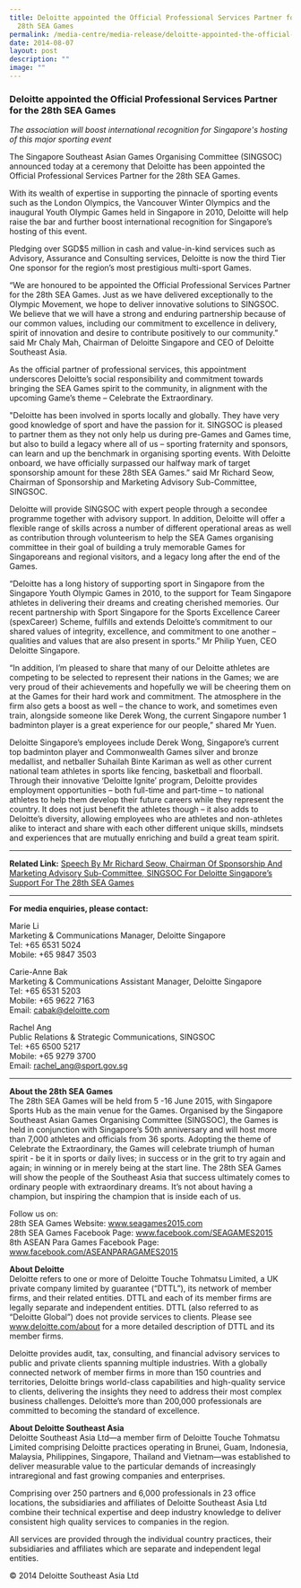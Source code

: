 ```yaml
---
title: Deloitte appointed the Official Professional Services Partner for the
  28th SEA Games
permalink: /media-centre/media-release/deloitte-appointed-the-official-professional-services-partner/
date: 2014-08-07
layout: post
description: ""
image: ""
---
```

### **Deloitte appointed the Official Professional Services Partner for the 28th SEA Games**

_The association will boost international recognition for Singapore's hosting of this major sporting event_

The Singapore Southeast Asian Games Organising Committee (SINGSOC) announced today at a ceremony that Deloitte has been appointed the Official Professional Services Partner for the 28th SEA Games.

With its wealth of expertise in supporting the pinnacle of sporting events such as the London Olympics, the Vancouver Winter Olympics and the inaugural Youth Olympic Games held in Singapore in 2010, Deloitte will help raise the bar and further boost international recognition for Singapore’s hosting of this event.

Pledging over SGD$5 million in cash and value-in-kind services such as Advisory, Assurance and Consulting services, Deloitte is now the third Tier One sponsor for the region’s most prestigious multi-sport Games. 

“We are honoured to be appointed the Official Professional Services Partner for the 28th SEA Games. Just as we have delivered exceptionally to the Olympic Movement, we hope to deliver innovative solutions to SINGSOC. We believe that we will have a strong and enduring partnership because of our common values, including our commitment to excellence in delivery, spirit of innovation and desire to contribute positively to our community.” said Mr Chaly Mah, Chairman of Deloitte Singapore and CEO of Deloitte Southeast Asia.

As the official partner of professional services, this appointment underscores Deloitte’s social responsibility and commitment towards bringing the SEA Games spirit to the community, in alignment with the upcoming Game’s theme – Celebrate the Extraordinary.

"Deloitte has been involved in sports locally and globally. They have very good knowledge of sport and have the passion for it. SINGSOC is pleased to partner them as they not only help us during pre-Games and Games time, but also to build a legacy where all of us – sporting fraternity and sponsors, can learn and up the benchmark in organising sporting events. With Deloitte onboard, we have officially surpassed our halfway mark of target sponsorship amount for these 28th SEA Games.” said Mr Richard Seow, Chairman of Sponsorship and Marketing Advisory Sub-Committee, SINGSOC.

Deloitte will provide SINGSOC with expert people through a secondee programme together with advisory support. In addition, Deloitte will offer a flexible range of skills across a number of different operational areas as well as contribution through volunteerism to help the SEA Games organising committee in their goal of building a truly memorable Games for Singaporeans and regional visitors, and a legacy long after the end of the Games.

“Deloitte has a long history of supporting sport in Singapore from the Singapore Youth Olympic Games in 2010, to the support for Team Singapore athletes in delivering their dreams and creating cherished memories. Our recent partnership with Sport Singapore for the Sports Excellence Career (spexCareer) Scheme, fulfills and extends Deloitte’s commitment to our shared values of integrity, excellence, and commitment to one another – qualities and values that are also present in sports.” Mr Philip Yuen, CEO Deloitte Singapore.

“In addition, I’m pleased to share that many of our Deloitte athletes are competing to be selected to represent their nations in the Games; we are very proud of their achievements and hopefully we will be cheering them on at the Games for their hard work and commitment. The atmosphere in the firm also gets a boost as well – the chance to work, and sometimes even train, alongside someone like Derek Wong, the current Singapore number 1 badminton player is a great experience for our people,” shared Mr Yuen.

Deloitte Singapore’s employees include Derek Wong, Singapore’s current top badminton player and Commonwealth Games silver and bronze medallist, and netballer Suhailah Binte Kariman as well as other current national team athletes in sports like fencing, basketball and floorball. Through their innovative ‘Deloitte Ignite’ program, Deloitte provides employment opportunities – both full-time and part-time – to national athletes to help them develop their future careers while they represent the country. It does not just benefit the athletes though – it also adds to Deloitte’s diversity, allowing employees who are athletes and non-athletes alike to interact and share with each other different unique skills, mindsets and experiences that are mutually enriching and build a great team spirit.

---

**Related Link:**
[Speech By Mr Richard Seow, Chairman Of Sponsorship And Marketing Advisory Sub-Committee, SINGSOC For Deloitte Singapore’s Support For The 28th SEA Games](/media-centre/speeches/singsoc-for-deloitte-singapore-support-for-the-28th-sea-games/)

---

**For media enquiries, please contact:**
<br>

Marie Li<br>
Marketing & Communications Manager, Deloitte Singapore<br>
Tel: +65 6531 5024<br>
Mobile: +65 9847 3503

Carie-Anne Bak<br>
Marketing & Communications Assistant Manager, Deloitte Singapore<br>
Tel: +65 6531 5203<br>
Mobile: +65 9622 7163<br>
Email: [cabak@deloitte.com](mailto:cabak@deloitte.com)

Rachel Ang<br>
Public Relations & Strategic Communications, SINGSOC<br>
Tel: +65 6500 5217<br>
Mobile: +65 9279 3700<br>
Email: [rachel_ang@sport.gov.sg](mailto:rachel_ang@sport.gov.sg)

---

**About the 28th SEA Games**<br>
The 28th SEA Games will be held from 5 -16 June 2015, with Singapore Sports Hub as the main venue for the Games. Organised by the Singapore Southeast Asian Games Organising Committee (SINGSOC), the Games is held in conjunction with Singapore’s 50th anniversary and will host more than 7,000 athletes and officials from 36 sports. Adopting the theme of Celebrate the Extraordinary, the Games will celebrate triumph of human spirit - be it in sports or daily lives; in success or in the grit to try again and again; in winning or in merely being at the start line. The 28th SEA Games will show the people of the Southeast Asia that success ultimately comes to ordinary people with extraordinary dreams. It’s not about having a champion, but inspiring the champion that is inside each of us.

Follow us on: <br>
28th SEA Games Website: www.seagames2015.com<br>
28th SEA Games Facebook Page: www.facebook.com/SEAGAMES2015<br>
8th ASEAN Para Games Facebook Page: www.facebook.com/ASEANPARAGAMES2015

**About Deloitte**<br>
Deloitte refers to one or more of Deloitte Touche Tohmatsu Limited, a UK private company limited by guarantee (“DTTL”), its network of member firms, and their related entities. DTTL and each of its member firms are legally separate and independent entities. DTTL (also referred to as “Deloitte Global”) does not provide services to clients. Please see www.deloitte.com/about for a more detailed description of DTTL and its member firms.

Deloitte provides audit, tax, consulting, and financial advisory services to public and private clients spanning multiple industries. With a globally connected network of member firms in more than 150 countries and territories, Deloitte brings world-class capabilities and high-quality service to clients, delivering the insights they need to address their most complex business challenges. Deloitte’s more than 200,000 professionals are committed to becoming the standard of excellence.

**About Deloitte Southeast Asia**<br>
Deloitte Southeast Asia Ltd—a member firm of Deloitte Touche Tohmatsu Limited comprising Deloitte practices operating in Brunei, Guam, Indonesia, Malaysia, Philippines, Singapore, Thailand and Vietnam—was established to deliver measurable value to the particular demands of increasingly intraregional and fast growing companies and enterprises.

Comprising over 250 partners and 6,000 professionals in 23 office locations, the subsidiaries and affiliates of Deloitte Southeast Asia Ltd combine their technical expertise and deep industry knowledge to deliver consistent high quality services to companies in the region.

All services are provided through the individual country practices, their subsidiaries and affiliates which are separate and independent legal entities.

© 2014 Deloitte Southeast Asia Ltd